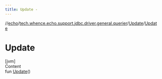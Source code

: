 ```yaml
---
title: Update -
---
```

//[echo](../../index.md)/[tech.whence.echo.support.jdbc.driver.general.querier](../index.md)/[Update](index.md)/[Update](-update.md)



# Update  
[jvm]  
Content  
fun [Update](-update.md)()  



